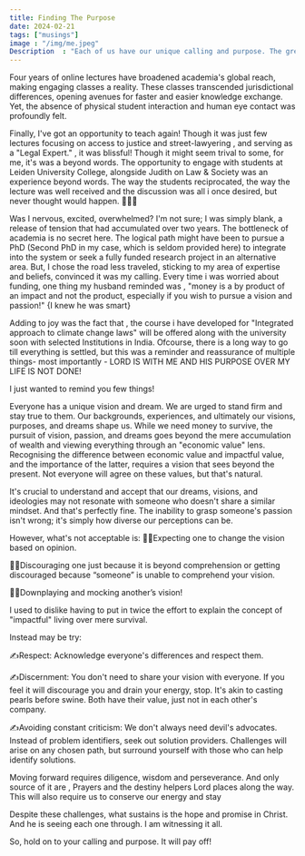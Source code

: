 ```yaml
---
title: Finding The Purpose
date: 2024-02-21
tags: ["musings"]
image : "/img/me.jpeg"
Description  : "Each of us have our unique calling and purpose. The greatest success is to identifying it, knowing it and living it! But it is equally important to guard it from those who cannot share it with you"
---
```


Four years of online lectures have broadened academia's global reach, making engaging classes a reality. These classes transcended jurisdictional differences, opening avenues for faster and easier knowledge exchange. Yet, the absence of physical student interaction and human eye contact was profoundly felt.

Finally, I've got an opportunity to teach again! Though it was just  few lectures focusing on access to justice and street-lawyering ,  and serving as a "Legal Expert." , it was blissful! Though it might seem trival to some, for me, it's was a beyond words. The opportunity to engage with students at Leiden University College, alongside Judith on Law & Society was an experience beyond words. The way the students reciprocated, the way the lecture was well received and the discussion was all i once desired, but never thought would happen. 👩🏻‍💻

Was I nervous, excited, overwhelmed? I'm not sure; I was simply blank, a release of tension that had accumulated over two years. The bottleneck of academia is no secret here. The logical path might have been to pursue a PhD (Second PhD in my case, which is seldom provided here) to integrate into the system or seek a fully funded research project in an alternative  area.
But, I chose the road less traveled, sticking to my area of expertise and beliefs, convinced it was my calling. 
Every time i was worried about funding, one thing my husband reminded was , "money is a by product of an impact and not the product, especially if you wish to pursue a vision and passion!" {I knew he was smart}

Adding to joy was the fact that , the course i have developed for "Integrated approach to climate change laws" will be offered along with the university soon with selected Institutions in India. Ofcourse, there is a long way to go till everything is settled, but this was a reminder and reassurance of multiple things- most importantly - LORD IS WITH ME AND HIS PURPOSE OVER MY LIFE IS NOT DONE! 

I just wanted to remind you few things! 

Everyone has a unique vision and dream. We are urged to stand firm and stay true to them. Our backgrounds, experiences, and ultimately our visions, purposes, and dreams shape us. While we need money to survive, the pursuit of vision, passion, and dreams goes beyond the mere accumulation of wealth and viewing everything through an "economic value" lens. Recognising the difference between economic value and impactful value, and the importance of the latter, requires a vision that sees beyond the present. Not everyone will agree on these values, but that's natural.

It's crucial to understand and accept that our dreams, visions, and ideologies may not resonate with someone who doesn't share a similar mindset. And that's perfectly fine. The inability to grasp someone's passion isn't wrong; it's simply how diverse our perceptions can be.

However, what's not acceptable is:
🧘‍♀️Expecting one to change the vision based on opinion.

🧘‍♀️Discouraging one just because it is beyond comprehension or getting discouraged because “someone” is unable to comprehend your vision.

🧘‍♀️Downplaying and mocking another’s vision!

I used to dislike having to put in twice the effort to explain the concept of "impactful" living over mere survival.

Instead may be try:

✍️Respect: Acknowledge everyone's differences and respect them.

✍️Discernment: You don't need to share your vision with everyone. If you feel it will discourage you and drain your energy, stop. It's akin to casting pearls before swine. Both have their value, just not in each other's company.

✍️Avoiding constant criticism: We don't always need devil's advocates. Instead of problem identifiers, seek out solution providers. Challenges will arise on any chosen path, but surround yourself with those who can help identify solutions.

Moving forward requires diligence, wisdom and perseverance. And only source of it are , Prayers and the destiny helpers Lord places along the way. This will also require us to  conserve our energy and stay

Despite these challenges, what sustains is the hope and promise in Christ. And he is seeing each one through. I am witnessing it all. 

So, hold on to your calling and purpose. It will pay off!
